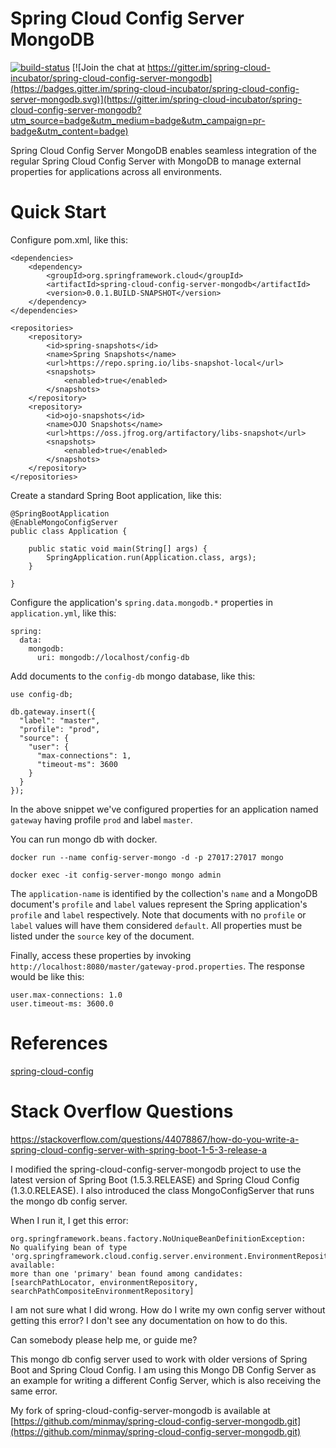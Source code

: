 # Spring Cloud Config Server MongoDB

[![build-status](https://travis-ci.org/spring-cloud-incubator/spring-cloud-config-server-mongodb.svg?branch=master)](https://travis-ci.org/spring-cloud-incubator/spring-cloud-config-server-mongodb)
[![Join the chat at https://gitter.im/spring-cloud-incubator/spring-cloud-config-server-mongodb](https://badges.gitter.im/spring-cloud-incubator/spring-cloud-config-server-mongodb.svg)](https://gitter.im/spring-cloud-incubator/spring-cloud-config-server-mongodb?utm_source=badge&utm_medium=badge&utm_campaign=pr-badge&utm_content=badge)

Spring Cloud Config Server MongoDB enables seamless integration of the regular Spring Cloud Config Server with MongoDB to manage external properties for applications across all environments.

# Quick Start
Configure pom.xml, like this:
```
<dependencies>
    <dependency>
        <groupId>org.springframework.cloud</groupId>
        <artifactId>spring-cloud-config-server-mongodb</artifactId>
        <version>0.0.1.BUILD-SNAPSHOT</version>
    </dependency>
</dependencies>

<repositories>
    <repository>
        <id>spring-snapshots</id>
        <name>Spring Snapshots</name>
        <url>https://repo.spring.io/libs-snapshot-local</url>
        <snapshots>
            <enabled>true</enabled>
        </snapshots>
    </repository>
    <repository>
        <id>ojo-snapshots</id>
        <name>OJO Snapshots</name>
        <url>https://oss.jfrog.org/artifactory/libs-snapshot</url>
        <snapshots>
            <enabled>true</enabled>
        </snapshots>
    </repository>
</repositories>
```

Create a standard Spring Boot application, like this:
```
@SpringBootApplication
@EnableMongoConfigServer
public class Application {

    public static void main(String[] args) {
        SpringApplication.run(Application.class, args);
    }

}
```

Configure the application's `spring.data.mongodb.*` properties in `application.yml`, like this:
```
spring:
  data:
    mongodb:
      uri: mongodb://localhost/config-db
```

Add documents to the `config-db` mongo database, like this:
```
use config-db;

db.gateway.insert({
  "label": "master",
  "profile": "prod",
  "source": {
    "user": {
      "max-connections": 1,
      "timeout-ms": 3600
    }
  }
});
```
In the above snippet we've configured properties for an application named `gateway` having profile `prod` and label `master`.

You can run mongo db with docker.

```
docker run --name config-server-mongo -d -p 27017:27017 mongo

docker exec -it config-server-mongo mongo admin
```

The `application-name` is identified by the collection's `name` and a MongoDB document's `profile` and `label` values represent the Spring application's `profile` and `label` respectively. Note that documents with no `profile` or `label` values will have them considered `default`. All properties must be listed under the `source` key of the document.

Finally, access these properties by invoking `http://localhost:8080/master/gateway-prod.properties`. The response would be like this:
```
user.max-connections: 1.0
user.timeout-ms: 3600.0
```

# References
[spring-cloud-config](https://github.com/spring-cloud/spring-cloud-config)

# Stack Overflow Questions

https://stackoverflow.com/questions/44078867/how-do-you-write-a-spring-cloud-config-server-with-spring-boot-1-5-3-release-a

I modified the spring-cloud-config-server-mongodb project to use the latest version of Spring Boot (1.5.3.RELEASE) and  Spring Cloud Config (1.3.0.RELEASE).
I also introduced the class MongoConfigServer that runs the mongo db config server.

When I run it, I get this error:

```
org.springframework.beans.factory.NoUniqueBeanDefinitionException: 
No qualifying bean of type 
'org.springframework.cloud.config.server.environment.EnvironmentRepository' available: 
more than one 'primary' bean found among candidates: [searchPathLocator, environmentRepository, searchPathCompositeEnvironmentRepository]
```

I am not sure what I did wrong.  How do I write my own config server without getting this error?
I don't see any documentation on how to do this.

Can somebody please help me, or guide me?

This mongo db config server used to work with older versions of Spring Boot and Spring Cloud Config.
I am using this Mongo DB Config Server as an example for writing a different Config Server, which is also receiving the same error.

My fork of spring-cloud-config-server-mongodb is available at [https://github.com/minmay/spring-cloud-config-server-mongodb.git](https://github.com/minmay/spring-cloud-config-server-mongodb.git)



